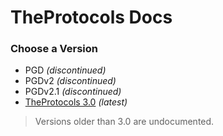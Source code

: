 # TheProtocols Docs

### Choose a Version

- PGD *(discontinued)*
- PGDv2 *(discontinued)*
- PGDv2.1 *(discontinued)*
- [TheProtocols 3.0](3.0/README.md) *(latest)*

> Versions older than 3.0 are undocumented.